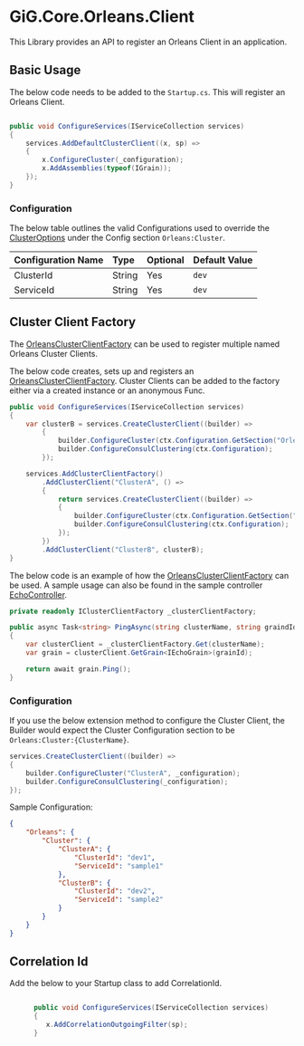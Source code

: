 # GiG.Core.Orleans.Client

This Library provides an API to register an Orleans Client in an application.

## Basic Usage

The below code needs to be added to the `Startup.cs`. This will register an Orleans Client.

```csharp

public void ConfigureServices(IServiceCollection services)
{
    services.AddDefaultClusterClient((x, sp) =>
    {
        x.ConfigureCluster(_configuration);              
        x.AddAssemblies(typeof(IGrain));
    });
}

```

### Configuration

The below table outlines the valid Configurations used to override the [ClusterOptions](https://github.com/dotnet/orleans/blob/master/src/Orleans.Core/Configuration/Options/ClusterOptions.cs) under the Config section `Orleans:Cluster`.

| Configuration Name | Type   | Optional | Default Value |
|:-------------------|:-------|:---------|:--------------|
| ClusterId          | String | Yes      | `dev`         |
| ServiceId          | String | Yes      | `dev`         |

## Cluster Client Factory

The [OrleansClusterClientFactory](../src/GiG.Core.Orleans.Client/OrleansClusterClientFactory.cs) can be used to register multiple named Orleans Cluster Clients.

The below code creates, sets up and registers an [OrleansClusterClientFactory](../src/GiG.Core.Orleans.Client/OrleansClusterClientFactory.cs).
Cluster Clients can be added to the factory either via a created instance or an anonymous Func.

```csharp
public void ConfigureServices(IServiceCollection services)
{
    var clusterB = services.CreateClusterClient((builder) =>
        {
            builder.ConfigureCluster(ctx.Configuration.GetSection("Orleans:ClusterB"));
            builder.ConfigureConsulClustering(ctx.Configuration);
        });

    services.AddClusterClientFactory()
        .AddClusterClient("ClusterA", () =>
        {
            return services.CreateClusterClient((builder) =>
            {
                builder.ConfigureCluster(ctx.Configuration.GetSection("Orleans:ClusterA"));
                builder.ConfigureConsulClustering(ctx.Configuration);
            });
        })
        .AddClusterClient("ClusterB", clusterB);
}
```

The below code is an example of how the [OrleansClusterClientFactory](../src/GiG.Core.Orleans.Client/OrleansClusterClientFactory.cs) can be used.
A sample usage can also be found in the sample controller [EchoController](../samples/Orleans/src/GiG.Core.Orleans.MultiCluster.Client/Controllers/EchoController.cs).
```csharp
private readonly IClusterClientFactory _clusterClientFactory;

public async Task<string> PingAsync(string clusterName, string graindId)
{
    var clusterClient = _clusterClientFactory.Get(clusterName);
    var grain = clusterClient.GetGrain<IEchoGrain>(grainId); 

    return await grain.Ping();
}        

```


### Configuration

If you use the below extension method to configure the Cluster Client, the Builder would expect the Cluster Configuration section to be `Orleans:Cluster:{ClusterName}`.

```csharp
services.CreateClusterClient((builder) =>
{
    builder.ConfigureCluster("ClusterA", _configuration);
    builder.ConfigureConsulClustering(_configuration);
});

```

Sample Configuration:


```json
{
    "Orleans": {
        "Cluster": {
            "ClusterA": {
                "ClusterId": "dev1",
                "ServiceId": "sample1"
            },
            "ClusterB": {
                "ClusterId": "dev2",
                "ServiceId": "sample2"
            }
        }
    }
}   
```




## Correlation Id

Add the below to your Startup class to add CorrelationId. 
 
```csharp

      public void ConfigureServices(IServiceCollection services)
      {
         x.AddCorrelationOutgoingFilter(sp);
      }

```